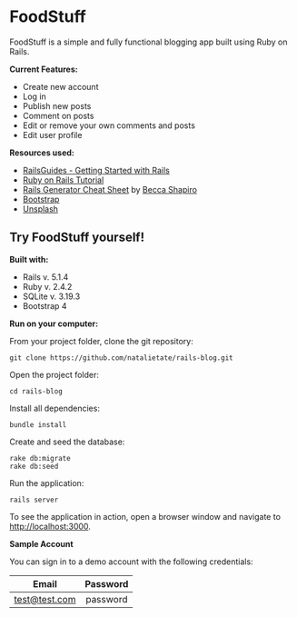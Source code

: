 # FoodStuff

FoodStuff is a simple and fully functional blogging app built using Ruby on Rails.

**Current Features:**

 * Create new account
 * Log in
 * Publish new posts
 * Comment on posts
 * Edit or remove your own comments and posts
 * Edit user profile

**Resources used:**

  * [RailsGuides - Getting Started with Rails](http://guides.rubyonrails.org/getting_started.html)
  * [Ruby on Rails Tutorial](https://www.railstutorial.org/)
  * [Rails Generator Cheat Sheet](http://bshap27.github.io/2015/03/15/Generators-Cheat-Sheet.html) by [Becca Shapiro](https://github.com/bshap27)
  * [Bootstrap](https://getbootstrap.com/docs/4.0/getting-started/introduction/)
  * [Unsplash](https://unsplash.com/)

## Try FoodStuff yourself!
  **Built with:**

  * Rails v. 5.1.4
  * Ruby v. 2.4.2
  * SQLite v. 3.19.3
  * Bootstrap 4


**Run on your computer:**


From your project folder, clone the git repository:

	git clone https://github.com/natalietate/rails-blog.git

Open the project folder:

	cd rails-blog

Install all dependencies:

	bundle install

Create and seed the database:

	rake db:migrate
	rake db:seed

Run the application:

	rails server

To see the application in action, open a browser window and navigate to [http://localhost:3000](http://localhost:3000).

**Sample Account**

You can sign in to a demo account with the following credentials:

| Email        | Password           
| ------------- |:---------:|
| test@test.com | password  |
